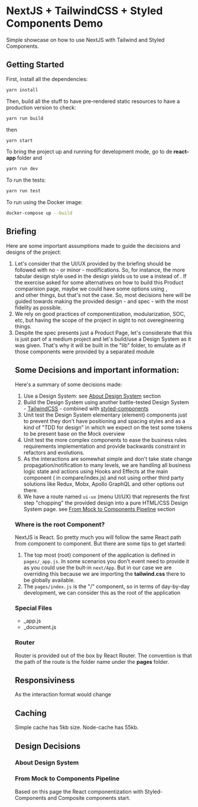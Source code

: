 # NextJS + TailwindCSS + Styled Components Demo

Simple showcase on how to use NextJS with Tailwind and Styled Components.

## Getting Started

First, install all the dependencies:
```bash
yarn install
```

Then, build all the stuff to have pre-rendered static resources to have a production version to check:
```bash
yarn run build
```
then
```bash
yarn start
```

To bring the project up and running for development mode, go to de **react-app** folder and
```bash
yarn run dev
```

To run the tests:
```bash
yarn run test
```


To run using the Docker image:
```bash
docker-compose up --build
```


## Briefing

Here are some important assumptions made to guide the decisions and designs of the project:
1. Let's consider that the UI/UX provided by the briefing should be followed with no - or minor - modifications. So, for instance, the more tabular design style used in the design yields us to use a <table/> instead of <Card/>. If the exercise asked for some alternatives on how to build this Product comparision page, maybe we could have some options using <Card>, <div> and other things, but that's not the case. So, most decisions here will be guided towards making the provided design - and spec - with the most fidelity as possible.
1. We rely on good practices of componentization, modularization, SOC, etc, but having the scope of the project in sight to not overegineering things.
1. Despite the spec presents just a Product Page, let's considerate that this is just part of a medium project and let's build/use a Design System as it was given. That's why it will be built in the "lib" folder, to emulate as if those components were provided by a separated module


## Some Decisions and important information:

Here's a summary of some decisions made: 
1. Use a Design System: see [About Design System]() section
1. Build the Design System using another battle-tested Design System - [TailwindCSS](https://tailwindcss.com/docs) - combined with [styled-components](https://styled-components.com/)
1. Unit test the Design System elementary (element) components just to prevent they don't have positioning and spacing styles and as a kind of "TDD for design" in which we expect on the test some tokens to be present base on the Mock overview
1. Unit test the more complex components to ease the business rules requirements implementation and provide backwards constraint in refactors and evolutions.
1. As the interactions are somewhat simple and don't take state change propagation/notification to many levels, we are handling all business logic state and actions using Hooks and Effects at the main component (<ProductCompare /> in compare/index.js) and not using orther third party solutions like Redux, Mobx, Apollo GraphQL and other options out there.
1. We have a route named `ui-ux` (menu UI/UX) that represents the first step "chopping" the provided design into a pure HTML/CSS Design System page. see [From Mock to Components Pipeline]() section


### Where is the root Component?

NextJS is React. So pretty much you will follow the same React path from component to component. But there are some tips to get started:
1. The top most (root) component of the application is defined in `pages/_app.js`. In some scenarios you don't event need to provide it as you could use the bult-in `next/App`. But in our case we are overriding this because we are importing the **tailwind.css** there to be globally available.
1. The `pages/index.js` is the "/" component, so in terms of day-by-day development, we can consider this as the root of the application


### Special Files

- _app.js
- _document.js

### Router

Router is provided out of the box by React Router. The convention is that the path of the route is the folder name under the **pages** folder.


## Responsiviness

As the interaction format would change 


## Caching

Simple cache has 5kb size. Node-cache has 55kb.


## Design Decisions


### About Design System


### From Mock to Components Pipeline

Based on this page the React componentization with Styled-Components and Composite components start.